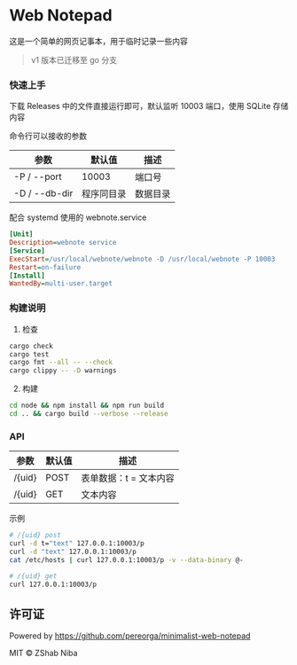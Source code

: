# Web Notepad

这是一个简单的网页记事本，用于临时记录一些内容

> v1 版本已迁移至 go 分支

### 快速上手

下载 Releases 中的文件直接运行即可，默认监听 10003 端口，使用 SQLite 存储内容

命令行可以接收的参数

| 参数 | 默认值 | 描述 |
|-|-|-|
| -P / --port | 10003 | 端口号 |
| -D / --db-dir | 程序同目录 | 数据目录 |

配合 systemd 使用的 webnote.service

```ini
[Unit]
Description=webnote service
[Service]
ExecStart=/usr/local/webnote/webnote -D /usr/local/webnote -P 10003
Restart=on-failure
[Install]
WantedBy=multi-user.target
```

### 构建说明

1. 检查

```sh
cargo check
cargo test
cargo fmt --all -- --check
cargo clippy -- -D warnings
```

2. 构建

```sh
cd node && npm install && npm run build
cd .. && cargo build --verbose --release
```

### API

| 参数 | 默认值 | 描述 |
|-|-|-|
| /{uid} | POST | 表单数据：t = 文本内容 |
| /{uid} | GET | 文本内容 |

示例

```sh
# /{uid} post
curl -d t="text" 127.0.0.1:10003/p
curl -d "text" 127.0.0.1:10003/p
cat /etc/hosts | curl 127.0.0.1:10003/p -v --data-binary @-

# /{uid} get
curl 127.0.0.1:10003/p
```

## 许可证

Powered by https://github.com/pereorga/minimalist-web-notepad

MIT © ZShab Niba
